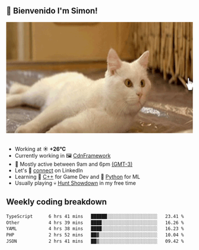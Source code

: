 <h2>👋 <b>Bienvenido I'm Simon!&nbsp;</b></h2>

<section>
  <img src="./static/banner.gif" height=300 width=1000>
</section>

<br>

<ul>
  <li>
		<!--START_SECTION:weather-->
		Working at <b>☀️   +26°C</b>
		<!--END_SECTION:weather-->
  </li>
  <li>
    Currently working in 🖼️&nbsp;<a href=https://github.com/snapverse/cdn-framework target=_blank>CdnFramework</a>
  </li>
  <li>
    🚩 Mostly active between 9am and 6pm <a href=https://onlinealarmkur.com/world/es target=_blank>(GMT-3)</a>
  </li>
  <li>
    Let's 🔗&nbsp;<a href=https://www.linkedin.com/in/itsimmons target=_blank>connect</a> on LinkedIn
  </li>
  <li>
    Learning 👴&nbsp;<a href=https://images3.memedroid.com/images/UPLOADED755/65f2bce6734f6.webp target=_blank>C++</a> for Game Dev and 🐍&nbsp;<a href=https://qph.cf2.quoracdn.net/main-qimg-4472b6229cb75bf66ab531f3ebd4f975-lq target=_blank>Python</a> for ML
  </li>
  <li>
    Usually playing 💀&nbsp;<a href=https://www.huntshowdown.com target=_blank>Hunt Showdown</a> in my free time
  </li>
</ul>

<h2><b>Weekly coding breakdown </b></h2>

<!--START_SECTION:waka-->

```txt
TypeScript      6 hrs 41 mins   ██████░░░░░░░░░░░░░░░░░░░   23.41 %
Other           4 hrs 39 mins   ████░░░░░░░░░░░░░░░░░░░░░   16.26 %
YAML            4 hrs 38 mins   ████░░░░░░░░░░░░░░░░░░░░░   16.23 %
PHP             2 hrs 52 mins   ██▓░░░░░░░░░░░░░░░░░░░░░░   10.04 %
JSON            2 hrs 41 mins   ██▒░░░░░░░░░░░░░░░░░░░░░░   09.42 %
```

<!--END_SECTION:waka-->
